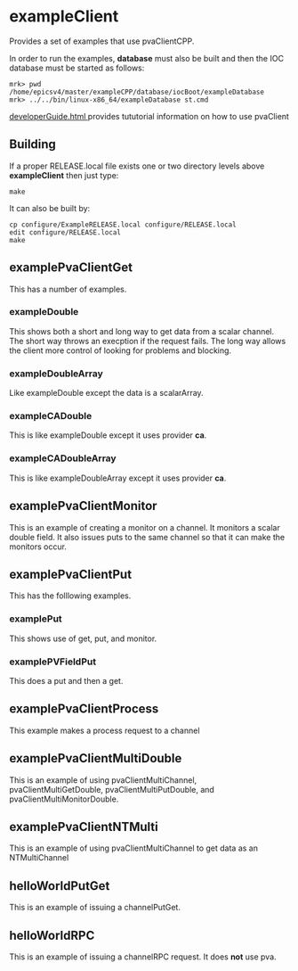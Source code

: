 # exampleClient

Provides a set of examples that use pvaClientCPP.

In order to run the examples, **database** must also be built and then the IOC database must be started as follows:

    mrk> pwd
    /home/epicsv4/master/exampleCPP/database/iocBoot/exampleDatabase
    mrk> ../../bin/linux-x86_64/exampleDatabase st.cmd

[developerGuide.html ](http://epics-pvdata.sourceforge.net/informative/developerGuide/developerGuide.html)provides tututorial information on how to use pvaClient


## Building

If a proper RELEASE.local file exists one or two directory levels above **exampleClient**
then just type:

    make

It can also be built by:

    cp configure/ExampleRELEASE.local configure/RELEASE.local
    edit configure/RELEASE.local
    make


## examplePvaClientGet

This has a number of examples.

### exampleDouble

This shows both a short and long way to get data from a scalar channel.
The short way throws an execption if the request fails.
The long way allows the client more control of looking for problems and blocking.


### exampleDoubleArray

Like exampleDouble except the data is a scalarArray.

### exampleCADouble

This is like exampleDouble except it uses provider <b>ca</b>.

### exampleCADoubleArray


This is like exampleDoubleArray except it uses provider <b>ca</b>.



## examplePvaClientMonitor

This is an example of creating a monitor on a channel.
It monitors a scalar double field.
It also issues puts to the same channel so that it can make the monitors occur.


## examplePvaClientPut

This has the folllowing examples.

### examplePut

This shows use of get, put, and monitor.

### examplePVFieldPut

This does a put and then a get.

## examplePvaClientProcess

This example makes a process request to a channel

## examplePvaClientMultiDouble

This is an example of using pvaClientMultiChannel,
pvaClientMultiGetDouble, pvaClientMultiPutDouble, and pvaClientMultiMonitorDouble.


## examplePvaClientNTMulti

This is an example of using pvaClientMultiChannel to get data as an NTMultiChannel

## helloWorldPutGet

This is an example of issuing a channelPutGet.

## helloWorldRPC

This is an example of issuing a channelRPC request.
It does **not** use pva.


